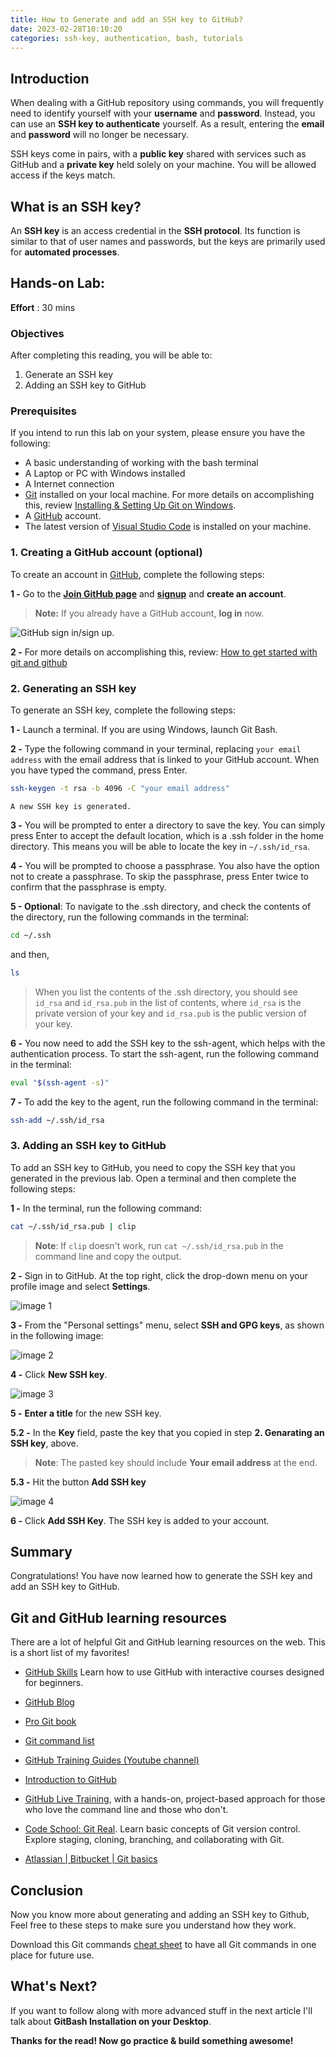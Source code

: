 ```yaml
---
title: How to Generate and add an SSH key to GitHub?
date: 2023-02-28T10:10:20
categories: ssh-key, authentication, bash, tutorials
---
```


## Introduction

When dealing with a GitHub repository using commands, you will frequently need to identify yourself with your **username** and **password**. Instead, you can use an **SSH key to authenticate** yourself. As a result, entering the **email** and **password** will no longer be necessary.

SSH keys come in pairs, with a **public key** shared with services such as GitHub and a **private key** held solely on your machine. You will be allowed access if the keys match.

## What is an SSH key?

An **SSH key** is an access credential in the **SSH protocol**. Its function is similar to that of user names and passwords, but the keys are primarily used for **automated processes**.

## Hands-on Lab:

**Effort** : 30 mins

### Objectives

After completing this reading, you will be able to:

1.  Generate an SSH key
2.  Adding an SSH key to GitHub

### Prerequisites

If you intend to run this lab on your system, please ensure you have the following:

- A basic understanding of working with the bash terminal
- A Laptop or PC with Windows installed
- A Internet connection
- [Git](https://git-scm.com/) installed on your local machine. For more details on accomplishing this, review [Installing & Setting Up Git on Windows](https://creativelightbox.net/how-to-get-started-with-branches-using-git-commands-on-a-local-repository#heading-installing-git-on-windows).
- A [GitHub](https://github.com/) account.
- The latest version of [Visual Studio Code](https://code.visualstudio.com/) is installed on your machine.

### 1. Creating a GitHub account (optional)

To create an account in [GitHub](https://github.com/), complete the following steps:

**1 -** Go to the **[Join GitHub page](https://github.com/login)** and **[signup](https://github.com/signup?ref_cta=Sign+up&ref_loc=header+logged+out&ref_page=%2F&source=header-home)** and **create an account**.

> **Note:** If you already have a GitHub account, **log in** now.

![GitHub sign in/sign up](https://cdn.hashnode.com/res/hashnode/image/upload/v1673357278023/_XD9_9Ysb.png?auto=compress).

**2 -** For more details on accomplishing this, review:
[How to get started with git and github](https://creativelightbox.net/how-to-get-started-with-git-and-github#heading-getting-started-with-github)

### 2. Generating an SSH key

To generate an SSH key, complete the following steps:

**1 -** Launch a terminal. If you are using Windows, launch Git Bash.

**2 -** Type the following command in your terminal, replacing `your email address` with the email address that is linked to your GitHub account. When you have typed the command, press Enter.

```bash
ssh-keygen -t rsa -b 4096 -C "your email address"
```

    A new SSH key is generated.

**3 -** You will be prompted to enter a directory to save the key. You can simply press Enter to accept the default location, which is a .ssh folder in the home directory. This means you will be able to locate the key in `~/.ssh/id_rsa`.

**4 -** You will be prompted to choose a passphrase. You also have the option not to create a passphrase. To skip the passphrase, press Enter twice to confirm that the passphrase is empty.

**5 - Optional**: To navigate to the .ssh directory, and check the contents of the directory, run the following commands in the terminal:

```bash
cd ~/.ssh
```

and then,

```bash
ls
```

> When you list the contents of the .ssh directory, you should see `id_rsa` and `id_rsa.pub` in the list of contents, where `id_rsa` is the private version of your key and `id_rsa.pub` is the public version of your key.

**6 -** You now need to add the SSH key to the ssh-agent, which helps with the authentication process. To start the ssh-agent, run the following command in the terminal:

```bash
eval "$(ssh-agent -s)"
```

**7 -** To add the key to the agent, run the following command in the terminal:

```bash
ssh-add ~/.ssh/id_rsa
```

### 3. Adding an SSH key to GitHub

To add an SSH key to GitHub, you need to copy the SSH key that you generated in the previous lab. Open a terminal and then complete the following steps:

**1 -** In the terminal, run the following command:

```bash
cat ~/.ssh/id_rsa.pub | clip
```

> **Note**: If `clip` doesn't work, run `cat ~/.ssh/id_rsa.pub` in the command line and copy the output.

**2 -** Sign in to GitHub. At the top right, click the drop-down menu on your profile image and select **Settings**.

![image 1](https://cdn.hashnode.com/res/hashnode/image/upload/v1675684879278/4pUKToRe7.png?auto=compress)

**3 -** From the "Personal settings" menu, select **SSH and GPG keys**, as shown in the following image:

![image 2](https://cdn.hashnode.com/res/hashnode/image/upload/v1675684923137/tQQw42RKH.png?auto=compress)

**4 -** Click **New SSH key**.

![image 3](https://cdn.hashnode.com/res/hashnode/image/upload/v1675684953343/LHOlTkETU.png?auto=compress)

**5 -** **Enter a title** for the new SSH key.

**5.2 -** In the **Key** field, paste the key that you copied in step **2. Genarating an SSH key**, above.

> **Note**: The pasted key should include **Your email address** at the end.

**5.3 -** Hit the button **Add SSH key**

![image 4](https://cdn.hashnode.com/res/hashnode/image/upload/v1675684983402/v5J5S9VaF.png?auto=compress)

**6 -** Click **Add SSH Key**. The SSH key is added to your account.

## Summary

Congratulations! You have now learned how to generate the SSH key and add an SSH key to GitHub.

## Git and GitHub learning resources

There are a lot of helpful Git and GitHub learning resources on the web. This is a short list of my favorites!

- [GitHub Skills](https://github.com/skills)
  Learn how to use GitHub with interactive courses designed for beginners.

- [GitHub Blog](https://github.blog/)

- [Pro Git book](https://git-scm.com/book/en/v2)

- [Git command list](https://git-scm.com/docs)

- [GitHub Training Guides (Youtube channel)](https://www.youtube.com/githubguides)

- [Introduction to GitHub](https://github.com/skills/introduction-to-github)

- [GitHub Live Training](https://github.com/services/#upcoming-events), with a hands-on, project-based approach for those who love the command line and those who don't.

- [Code School: Git Real](https://www.pluralsight.com/courses/code-school-git-real). Learn basic concepts of Git version control. Explore staging, cloning, branching, and collaborating with Git.

- [Atlassian | Bitbucket | Git basics](https://www.atlassian.com/git)

## Conclusion

Now you know more about generating and adding an SSH key to Github, Feel free to these steps to make sure you understand how they work.

Download this Git commands [cheat sheet](https://phoenixnap.com/kb/wp-content/uploads/2021/11/git-commands-cheat-sheet-by-pnap-v2.pdf) to have all Git commands in one place for future use.

## What's Next?

If you want to follow along with more advanced stuff in the next article I'll talk about **GitBash Installation on your Desktop**.

**Thanks for the read! Now go practice & build something awesome!**
